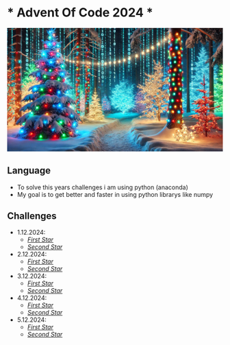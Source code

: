 # * Advent Of Code 2024 *

![Very Beautiful Picture](./Assets/Christmas.webp)

## Language

- To solve this years challenges i am using python (anaconda)
- My goal is to get better and faster in using python librarys like numpy

## Challenges

- 1.12.2024: 
  - _[First Star](./day1/level1.py)_
  - _[Second Star](./day2/level2.py)_
- 2.12.2024:
  - _[First Star](./day2/level1.py)_
  - _[Second Star](./day2/level2.py)_
- 3.12.2024:
  - _[First Star](./day3/level1.py)_
  - _[Second Star](./day3/level2.py)_
- 4.12.2024:
  - _[First Star](./day4/level1.py)_
  - _[Second Star](./day4/level2.py)_
- 5.12.2024:
  - _[First Star](./day5/level1.py)_
  - _[Second Star](./day5/level2.py)_
